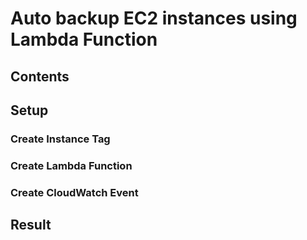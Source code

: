 # Auto backup EC2 instances using Lambda Function

## Contents

## Setup

### Create Instance Tag

### Create Lambda Function

### Create CloudWatch Event

## Result
